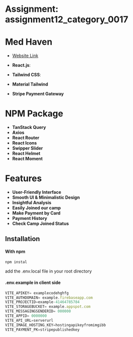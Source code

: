 
# Assignment: assignment12_category_0017


# Med Haven
- [Website Link](https://med-haven.web.app/)

- **React.js**:
- **Tailwind CSS**:
- **Material Tailwind**
- **Stripe Payment Gateway**

# NPM Package
- **TanStack Query**
- **Axios**
- **React Router**
- **React Icons**
- **Swipper Slider**
- **React Helmet**
- **React Moment**

# Features
- **User-Friendly Interface**
- **Smooth UI & Minimalistic Design**
- **Insightful Analysis**
- **Easily Joined our camp**
- **Make Payment by Card**
- **Payment History**
- **Check Camp Joined Status**


## Installation

#### With npm

```sh
npm instal
```
add the .env.local file in your root directory
#### .env.example in client side
```jsx
VITE_APIKEY= examplecodehghfg
VITE_AUTHDOMAIN= example.firebaseapp.com
VITE_PROJECTID=example-41464785784
VITE_STORAGEBUCKET= example.appspot.com
VITE_MESSAGINGSENDERID= 000000
VITE_APPID= 0000000
VITE_API_URL=serverurl
VITE_IMAGE_HOSTING_KEY=hostingapikeyfromimgibb
VITE_PAYMENT_PK=stripepublishedkey
```